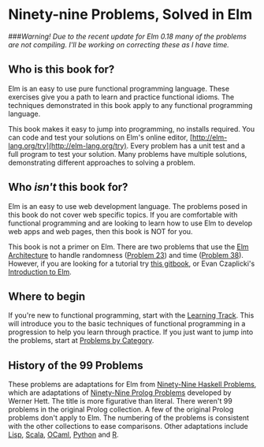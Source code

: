 # Ninety-nine Problems, Solved in Elm

###*Warning! Due to the recent update for Elm 0.18 many of the problems are not compiling. I'll be working on correcting these as I have time.*

## Who is this book for?

Elm is an easy to use pure functional programming language. These exercises give you a path to learn and practice functional idioms. The techniques demonstrated in this book apply to any functional programming language. 

This book makes it easy to jump into programming, no installs required. You can code and test your solutions on Elm's online editor, [http://elm-lang.org/try](http://elm-lang.org/try). Every problem has a unit test and a full program to test your solution. Many problems have multiple solutions, demonstrating different approaches to solving a problem. 

## Who *isn't* this book for?
Elm is an easy to use web development language. The problems posed in this book do not cover web specific topics. If you are comfortable with functional programming and are looking to learn how to use Elm to develop web apps and web pages, then this book is NOT for you.

This book is not a primer on Elm. There are two problems that use the [Elm Architecture](https://guide.elm-lang.org/architecture/) to handle randomness ([Problem 23](p/p23.md)) and time ([Problem 38](p/p38.md)).  However, if you are looking for a tutorial try [this gitbook](https://www.gitbook.com/book/sporto/elm-tutorial/), or Evan Czaplicki's [Introduction to Elm](https://guide.elm-lang.org/).

## Where to begin
If you're new to functional programming, start with the [Learning Track](learning_track.md). This will introduce you to the basic techniques of functional programming in a progression to help you learn through practice. If you just want to jump into the problems, start at [Problems by Category](the_problems.md). 

## History of the 99 Problems 

These problems are adaptations for Elm from [Ninety-Nine Haskell Problems](https://wiki.haskell.org/H-99:_Ninety-Nine_Haskell_Problems), which are adaptations of [Ninety-Nine Prolog Problems](https://sites.google.com/site/prologsite/prolog-problems) developed by Werner Hett. The title is more figurative than literal. There weren't 99 problems in the original Prolog collection. A few of the original Prolog problems don't apply to Elm. The numbering of the problems is consistent with the other collections to ease comparisons. Other adaptations include [Lisp](http://www.informatimago.com/develop/lisp/l99/), [Scala](http://aperiodic.net/phil/scala/s-99/), [OCaml](https://ocaml.org/learn/tutorials/99problems.html), [Python](https://wiki.python.org/moin/ProblemSets/99%20Prolog%20Problems%20Solutions) and [R](https://github.com/saysmymind/99-Problems-R). 


